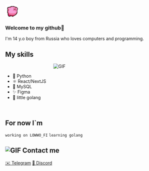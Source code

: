 

<img width="40" alt="GIF" src="assets/kirby-pink.gif">

### Welcome to my github🍄


I'm 14 y.o boy from Russia who loves computers and programming.

## My skills 
<img  width="350" alt="GIF" align="right" src="https://media.giphy.com/media/11KzOet1ElBDz2/giphy.gif">
<br/>

<ul >
  <li>🐍 Python</li>
  <li>⚛ React/NextJS</li>
  <li>🐬 MySQL </li>
  <li>✨ Figma</li>
  <li>🤔 little golang</li>
</ul>

<br/>

## For now I`m
```working on LOWWO_FI```
```learning golang```



## <img  width="25" alt="GIF" src="assets/purple-bat.gif"> Contact me

<a align="rigt" href="https://t.me/somuthink">✉️ Telegram</a> 
<a align="rigt" href="https://discordapp.com/users/670697759384404008">👾 Discord </a>




⠀⠀⠀
